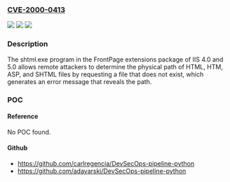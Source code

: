 ### [CVE-2000-0413](https://cve.mitre.org/cgi-bin/cvename.cgi?name=CVE-2000-0413)
![](https://img.shields.io/static/v1?label=Product&message=n%2Fa&color=blue)
![](https://img.shields.io/static/v1?label=Version&message=n%2Fa&color=blue)
![](https://img.shields.io/static/v1?label=Vulnerability&message=n%2Fa&color=brighgreen)

### Description

The shtml.exe program in the FrontPage extensions package of IIS 4.0 and 5.0 allows remote attackers to determine the physical path of HTML, HTM, ASP, and SHTML files by requesting a file that does not exist, which generates an error message that reveals the path.

### POC

#### Reference
No POC found.

#### Github
- https://github.com/carlregencia/DevSecOps-pipeline-python
- https://github.com/adavarski/DevSecOps-pipeline-python

